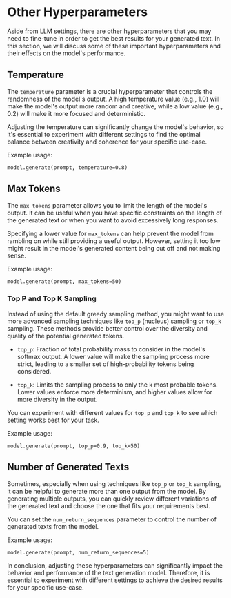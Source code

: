 # Other Hyperparameters

Aside from LLM settings, there are other hyperparameters that you may need to fine-tune in order to get the best results for your generated text. In this section, we will discuss some of these important hyperparameters and their effects on the model's performance.

## Temperature

The `temperature` parameter is a crucial hyperparameter that controls the randomness of the model's output. A high temperature value (e.g., 1.0) will make the model's output more random and creative, while a low value (e.g., 0.2) will make it more focused and deterministic.

Adjusting the temperature can significantly change the model's behavior, so it's essential to experiment with different settings to find the optimal balance between creativity and coherence for your specific use-case.

Example usage:

```
model.generate(prompt, temperature=0.8)
```

## Max Tokens

The `max_tokens` parameter allows you to limit the length of the model's output. It can be useful when you have specific constraints on the length of the generated text or when you want to avoid excessively long responses.

Specifying a lower value for `max_tokens` can help prevent the model from rambling on while still providing a useful output. However, setting it too low might result in the model's generated content being cut off and not making sense.

Example usage:

```
model.generate(prompt, max_tokens=50)
```

### Top P and Top K Sampling

Instead of using the default greedy sampling method, you might want to use more advanced sampling techniques like `top_p` (nucleus) sampling or `top_k` sampling. These methods provide better control over the diversity and quality of the potential generated tokens.

- `top_p`: Fraction of total probability mass to consider in the model's softmax output. A lower value will make the sampling process more strict, leading to a smaller set of high-probability tokens being considered.

- `top_k`: Limits the sampling process to only the k most probable tokens. Lower values enforce more determinism, and higher values allow for more diversity in the output.

You can experiment with different values for `top_p` and `top_k` to see which setting works best for your task.

Example usage:

```
model.generate(prompt, top_p=0.9, top_k=50)
```

## Number of Generated Texts

Sometimes, especially when using techniques like `top_p` or `top_k` sampling, it can be helpful to generate more than one output from the model. By generating multiple outputs, you can quickly review different variations of the generated text and choose the one that fits your requirements best.

You can set the `num_return_sequences` parameter to control the number of generated texts from the model.

Example usage:

```
model.generate(prompt, num_return_sequences=5)
```

In conclusion, adjusting these hyperparameters can significantly impact the behavior and performance of the text generation model. Therefore, it is essential to experiment with different settings to achieve the desired results for your specific use-case.